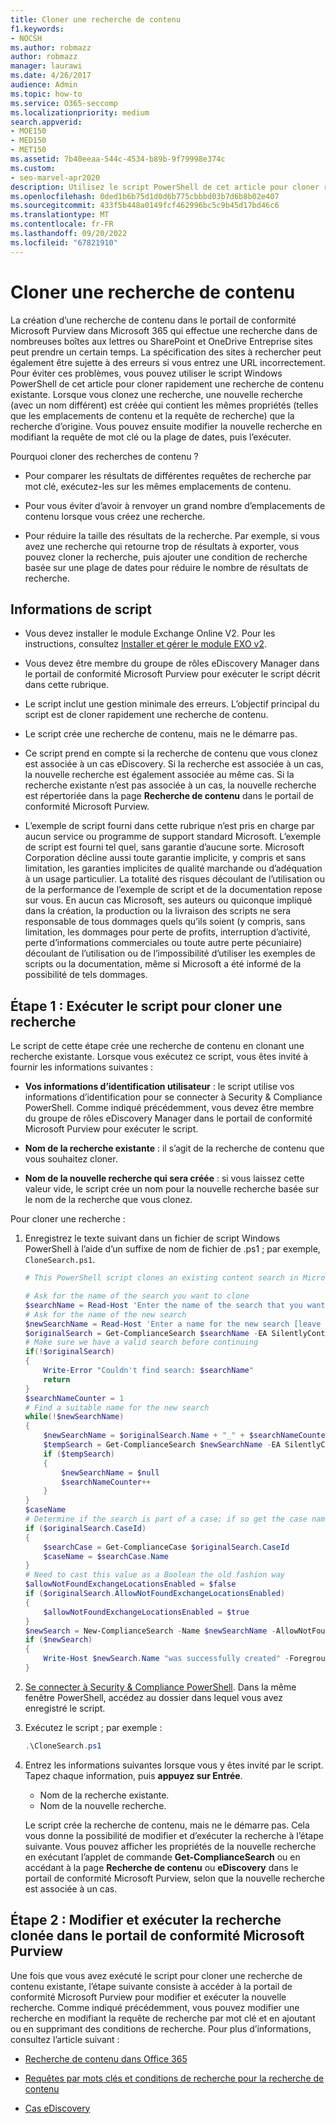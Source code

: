 ```yaml
---
title: Cloner une recherche de contenu
f1.keywords:
- NOCSH
ms.author: robmazz
author: robmazz
manager: laurawi
ms.date: 4/26/2017
audience: Admin
ms.topic: how-to
ms.service: O365-seccomp
ms.localizationpriority: medium
search.appverid:
- MOE150
- MED150
- MET150
ms.assetid: 7b40eeaa-544c-4534-b89b-9f79998e374c
ms.custom:
- seo-marvel-apr2020
description: Utilisez le script PowerShell de cet article pour cloner rapidement une recherche de contenu existante dans le portail de conformité Microsoft Purview dans Microsoft 365.
ms.openlocfilehash: 0ded1b6b75d1d0d6b775cbbbd03b7d6b8b02e407
ms.sourcegitcommit: 433f5b448a0149fcf462996bc5c9b45d17bd46c6
ms.translationtype: MT
ms.contentlocale: fr-FR
ms.lasthandoff: 09/20/2022
ms.locfileid: "67821910"
---
```

# <a name="clone-a-content-search"></a>Cloner une recherche de contenu

La création d’une recherche de contenu dans le portail de conformité Microsoft Purview dans Microsoft 365 qui effectue une recherche dans de nombreuses boîtes aux lettres ou SharePoint et OneDrive Entreprise sites peut prendre un certain temps. La spécification des sites à rechercher peut également être sujette à des erreurs si vous entrez une URL incorrectement. Pour éviter ces problèmes, vous pouvez utiliser le script Windows PowerShell de cet article pour cloner rapidement une recherche de contenu existante. Lorsque vous clonez une recherche, une nouvelle recherche (avec un nom différent) est créée qui contient les mêmes propriétés (telles que les emplacements de contenu et la requête de recherche) que la recherche d’origine. Vous pouvez ensuite modifier la nouvelle recherche en modifiant la requête de mot clé ou la plage de dates, puis l’exécuter.

Pourquoi cloner des recherches de contenu ?

- Pour comparer les résultats de différentes requêtes de recherche par mot clé, exécutez-les sur les mêmes emplacements de contenu.

- Pour vous éviter d’avoir à renvoyer un grand nombre d’emplacements de contenu lorsque vous créez une recherche.

- Pour réduire la taille des résultats de la recherche. Par exemple, si vous avez une recherche qui retourne trop de résultats à exporter, vous pouvez cloner la recherche, puis ajouter une condition de recherche basée sur une plage de dates pour réduire le nombre de résultats de recherche.

## <a name="script-information"></a>Informations de script

- Vous devez installer le module Exchange Online V2. Pour les instructions, consultez [Installer et gérer le module EXO v2](/powershell/exchange/exchange-online-powershell-v2#install-and-maintain-the-exo-v2-module).

- Vous devez être membre du groupe de rôles eDiscovery Manager dans le portail de conformité Microsoft Purview pour exécuter le script décrit dans cette rubrique.

- Le script inclut une gestion minimale des erreurs. L’objectif principal du script est de cloner rapidement une recherche de contenu.

- Le script crée une recherche de contenu, mais ne le démarre pas.

- Ce script prend en compte si la recherche de contenu que vous clonez est associée à un cas eDiscovery. Si la recherche est associée à un cas, la nouvelle recherche est également associée au même cas. Si la recherche existante n’est pas associée à un cas, la nouvelle recherche est répertoriée dans la page **Recherche de contenu** dans le portail de conformité Microsoft Purview.

- L’exemple de script fourni dans cette rubrique n’est pris en charge par aucun service ou programme de support standard Microsoft. L’exemple de script est fourni tel quel, sans garantie d’aucune sorte. Microsoft Corporation décline aussi toute garantie implicite, y compris et sans limitation, les garanties implicites de qualité marchande ou d’adéquation à un usage particulier. La totalité des risques découlant de l’utilisation ou de la performance de l’exemple de script et de la documentation repose sur vous. En aucun cas Microsoft, ses auteurs ou quiconque impliqué dans la création, la production ou la livraison des scripts ne sera responsable de tous dommages quels qu’ils soient (y compris, sans limitation, les dommages pour perte de profits, interruption d’activité, perte d’informations commerciales ou toute autre perte pécuniaire) découlant de l’utilisation ou de l’impossibilité d’utiliser les exemples de scripts ou la documentation, même si Microsoft a été informé de la possibilité de tels dommages.

## <a name="step-1-run-the-script-to-clone-a-search"></a>Étape 1 : Exécuter le script pour cloner une recherche

Le script de cette étape crée une recherche de contenu en clonant une recherche existante. Lorsque vous exécutez ce script, vous êtes invité à fournir les informations suivantes :

- **Vos informations d’identification utilisateur** : le script utilise vos informations d’identification pour se connecter à Security & Compliance PowerShell. Comme indiqué précédemment, vous devez être membre du groupe de rôles eDiscovery Manager dans le portail de conformité Microsoft Purview pour exécuter le script.

- **Nom de la recherche existante** : il s’agit de la recherche de contenu que vous souhaitez cloner.

- **Nom de la nouvelle recherche qui sera créée** : si vous laissez cette valeur vide, le script crée un nom pour la nouvelle recherche basée sur le nom de la recherche que vous clonez.

Pour cloner une recherche :

1. Enregistrez le texte suivant dans un fichier de script Windows PowerShell à l’aide d’un suffixe de nom de fichier de .ps1 ; par exemple, `CloneSearch.ps1`.

   ```powershell
   # This PowerShell script clones an existing content search in Microsoft Purview compliance.

   # Ask for the name of the search you want to clone
   $searchName = Read-Host 'Enter the name of the search that you want to clone'
   # Ask for the name of the new search
   $newSearchName = Read-Host 'Enter a name for the new search [leave blank to automatically generate a name]'
   $originalSearch = Get-ComplianceSearch $searchName -EA SilentlyContinue
   # Make sure we have a valid search before continuing
   if(!$originalSearch)
   {
       Write-Error "Couldn't find search: $searchName"
       return
   }
   $searchNameCounter = 1
   # Find a suitable name for the new search
   while(!$newSearchName)
   {
       $newSearchName = $originalSearch.Name + "_" + $searchNameCounter
       $tempSearch = Get-ComplianceSearch $newSearchName -EA SilentlyContinue
       if ($tempSearch)
       {
           $newSearchName = $null
           $searchNameCounter++
       }
   }
   $caseName
   # Determine if the search is part of a case; if so get the case name
   if ($originalSearch.CaseId)
   {
       $searchCase = Get-ComplianceCase $originalSearch.CaseId
       $caseName = $searchCase.Name
   }
   # Need to cast this value as a Boolean the old fashion way
   $allowNotFoundExchangeLocationsEnabled = $false
   if ($originalSearch.AllowNotFoundExchangeLocationsEnabled)
   {
       $allowNotFoundExchangeLocationsEnabled = $true
   }
   $newSearch = New-ComplianceSearch -Name $newSearchName -AllowNotFoundExchangeLocationsEnabled $allowNotFoundExchangeLocationsEnabled -Case $caseName -ContentMatchQuery $originalSearch.ContentMatchQuery -Description $originalSearch.Description -ExchangeLocation $originalSearch.ExchangeLocation -ExchangeLocationExclusion $originalSearch.ExchangeLocationExclusion -Language $originalSearch.Language -SharePointLocation $originalSearch.SharePointLocation -SharePointLocationExclusion $originalSearch.SharePointLocationExclusion -PublicFolderLocation $originalSearch.PublicFolderLocation
   if ($newSearch)
   {
       Write-Host $newSearch.Name "was successfully created" -ForegroundColor Yellow
   }
   ```

2. [Se connecter à Security & Compliance PowerShell](/powershell/exchange/connect-to-scc-powershell). Dans la même fenêtre PowerShell, accédez au dossier dans lequel vous avez enregistré le script.

3. Exécutez le script ; par exemple :

     ```powershell
     .\CloneSearch.ps1
     ```

4. Entrez les informations suivantes lorsque vous y êtes invité par le script. Tapez chaque information, puis **appuyez sur Entrée**.

     - Nom de la recherche existante.
     - Nom de la nouvelle recherche.

     Le script crée la recherche de contenu, mais ne le démarre pas. Cela vous donne la possibilité de modifier et d’exécuter la recherche à l’étape suivante. Vous pouvez afficher les propriétés de la nouvelle recherche en exécutant l’applet de commande **Get-ComplianceSearch** ou en accédant à la page **Recherche de contenu** ou **eDiscovery** dans le portail de conformité Microsoft Purview, selon que la nouvelle recherche est associée à un cas.

## <a name="step-2-edit-and-run-the-cloned-search-in-the-microsoft-purview-compliance-portal"></a>Étape 2 : Modifier et exécuter la recherche clonée dans le portail de conformité Microsoft Purview

Une fois que vous avez exécuté le script pour cloner une recherche de contenu existante, l’étape suivante consiste à accéder à la portail de conformité Microsoft Purview pour modifier et exécuter la nouvelle recherche. Comme indiqué précédemment, vous pouvez modifier une recherche en modifiant la requête de recherche par mot clé et en ajoutant ou en supprimant des conditions de recherche. Pour plus d’informations, consultez l’article suivant :

- [Recherche de contenu dans Office 365](content-search.md)

- [Requêtes par mots clés et conditions de recherche pour la recherche de contenu](keyword-queries-and-search-conditions.md)

- [Cas eDiscovery](./get-started-core-ediscovery.md)
